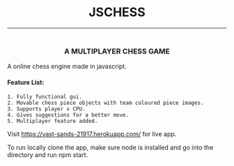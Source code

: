 <h1 align="center">
  <br>JSCHESS
  <br>
</h1>
<hr>
<h3 align="center">
<br>A MULTIPLAYER CHESS GAME
</h3>
A online chess engine made in javascript.

#### Feature List:
    1. Fully functional gui.
    2. Movable chess piece objects with team coloured piece images.
    3. Supports player v CPU.
    4. Gives suggestions for a better move.	
    5. Multiplayer feature added.

Visit https://vast-sands-21917.herokuapp.com/ for live app.

To run locally clone the app, make sure node is installed and go into the directory and run npm start.
